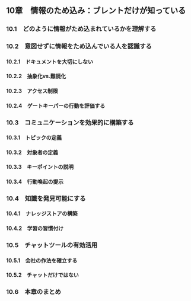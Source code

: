 ## 10章　情報のため込み：ブレントだけが知っている
### 10.1　どのように情報がため込まれているかを理解する
### 10.2　意図せずに情報をため込んでいる人を認識する
#### 10.2.1　ドキュメントを大切にしない
#### 10.2.2　抽象化vs.難読化
#### 10.2.3　アクセス制限
#### 10.2.4　ゲートキーパーの行動を評価する
### 10.3　コミュニケーションを効果的に構築する
#### 10.3.1　トピックの定義
#### 10.3.2　対象者の定義
#### 10.3.3　キーポイントの説明
#### 10.3.4　行動喚起の提示
### 10.4　知識を発見可能にする
#### 10.4.1　ナレッジストアの構築
#### 10.4.2　学習の習慣付け
### 10.5　チャットツールの有効活用
#### 10.5.1　会社の作法を確立する
#### 10.5.2　チャットだけではない
### 10.6　本章のまとめ

